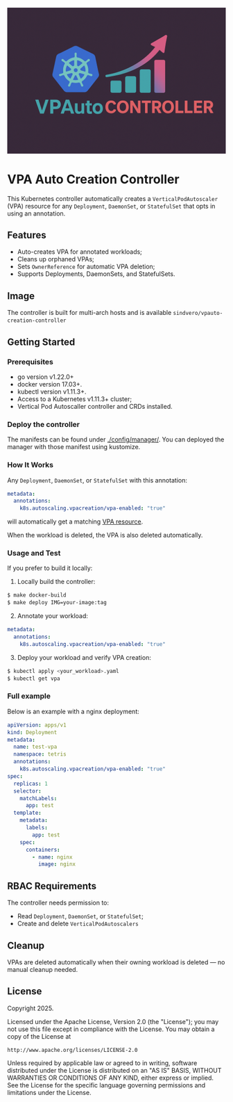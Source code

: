 ![LOGO](./includes/logo.png)


# VPA Auto Creation Controller

This Kubernetes controller automatically creates a `VerticalPodAutoscaler` (VPA) resource for any `Deployment`, `DaemonSet`, or `StatefulSet` that opts in using an annotation.

## Features

- Auto-creates VPA for annotated workloads;
- Cleans up orphaned VPAs;
- Sets `OwnerReference` for automatic VPA deletion;
- Supports Deployments, DaemonSets, and StatefulSets.

## Image

The controller is built for multi-arch hosts and is available `sindvero/vpauto-creation-controller`

## Getting Started

### Prerequisites
- go version v1.22.0+
- docker version 17.03+.
- kubectl version v1.11.3+.
- Access to a Kubernetes v1.11.3+ cluster;
- Vertical Pod Autoscaller controller and CRDs installed.

### Deploy the controller

The manifests can be found under [./config/manager/](./config/manager/). You can deployed the manager with those manifest using kustomize.

### How It Works

Any `Deployment`, `DaemonSet`, or `StatefulSet` with this annotation:

```yaml
metadata:
  annotations:
    k8s.autoscaling.vpacreation/vpa-enabled: "true"
```

will automatically get a matching [VPA resource](https://github.com/kubernetes/autoscaler/tree/master/vertical-pod-autoscaler).

When the workload is deleted, the VPA is also deleted automatically.

### Usage and Test

If you prefer to build it locally: 

1. Locally build the controller:

``` bash
$ make docker-build
$ make deploy IMG=your-image:tag
```

2. Annotate your workload:

```yaml
metadata:
  annotations:
    k8s.autoscaling.vpacreation/vpa-enabled: "true"
```

3. Deploy your workload and verify VPA creation:

```bash
$ kubectl apply <your_workload>.yaml
$ kubectl get vpa
```

### Full example

Below is an example with a nginx deployment:

```yaml
apiVersion: apps/v1
kind: Deployment
metadata:
  name: test-vpa
  namespace: tetris
  annotations:
    k8s.autoscaling.vpacreation/vpa-enabled: "true"
spec:
  replicas: 1
  selector:
    matchLabels:
      app: test
  template:
    metadata:
      labels:
        app: test
    spec:
      containers:
        - name: nginx
          image: nginx
```

## RBAC Requirements

The controller needs permission to:
- Read `Deployment`, `DaemonSet`, or `StatefulSet`;
- Create and delete `VerticalPodAutoscalers`

## Cleanup

VPAs are deleted automatically when their owning workload is deleted — no manual cleanup needed.

## License

Copyright 2025.

Licensed under the Apache License, Version 2.0 (the "License");
you may not use this file except in compliance with the License.
You may obtain a copy of the License at

    http://www.apache.org/licenses/LICENSE-2.0

Unless required by applicable law or agreed to in writing, software
distributed under the License is distributed on an "AS IS" BASIS,
WITHOUT WARRANTIES OR CONDITIONS OF ANY KIND, either express or implied.
See the License for the specific language governing permissions and
limitations under the License.

